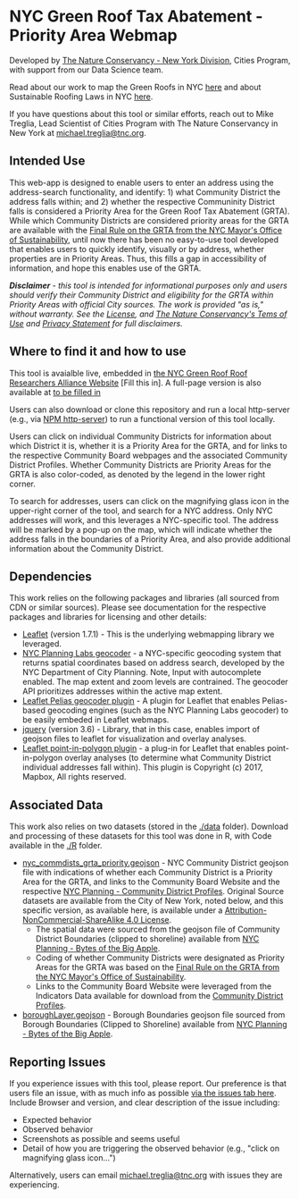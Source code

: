 # NYC Green Roof Tax Abatement - Priority Area Webmap

Developed by [The Nature Conservancy - New York Division](https://www.nature.org/en-us/about-us/where-we-work/united-states/new-york/), Cities Program, with support from our Data Science team.

Read about our work to map the Green Roofs in NYC [here](https://www.nature.org/en-us/about-us/where-we-work/united-states/new-york/stories-in-new-york/green-roofs-new-york-city/) and about Sustainable Roofing Laws in NYC [here](https://www.nature.org/en-us/about-us/where-we-work/united-states/new-york/stories-in-new-york/nyc-laws-green-roofs-solar-panels/).

If you have questions about this tool or similar efforts, reach out to Mike Treglia, Lead Scientist of Cities Program with The Nature Conservancy in New York at michael.treglia@tnc.org.

 ## Intended Use
 
 This web-app is designed to enable users to enter an address using the address-search functionality, and identify: 1) what Community District the address falls within; and 2) whether the respective Communinity District falls is considered a Priority Area for the Green Roof Tax Abatement (GRTA). While which Community Districts are considered priority areas for the GRTA are available with the [Final Rule on the GRTA from the NYC Mayor's Office of Sustainability](https://www1.nyc.gov/site/sustainability/legislation/legislation-rules.page), until now there has been no easy-to-use tool developed that enables users to quickly identify, visually or by address, whether properties are in Priority Areas. Thus, this fills a gap in accessibility of information, and hope this enables use of the GRTA.

 ***Disclaimer** - this tool is intended for informational purposes only and users should verify their Community District and eligibility for the GRTA within Priority Areas with official City sources. The work is provided "as is," without warranty. See the [License](LICENSE.md), and [The Nature Conservancy's Tems of Use](https://www.nature.org/en-us/about-us/who-we-are/accountability/terms-of-use/) and [Privacy Statement](https://www.nature.org/en-us/about-us/who-we-are/accountability/privacy-policy/) for full disclaimers.*


 ## Where to find it and how to use

 This tool is avaialble live, embedded in [the NYC Green Roof Roof Researchers Alliance Website]() [Fill this in]. A full-page version is also available at [to be filled in]()

 Users can also download or clone this repository and run a local http-server (e.g., via [NPM http-server](https://www.npmjs.com/package/http-server)) to run a functional version of this tool locally. 

 Users can click on individual Community Districts for information about which District it is, whether it is a Priority Area for the GRTA, and for links to the respective Community Board webpages and the associated Community District Profiles. Whether Community Districts are Priority Areas for the GRTA is also color-coded, as denoted by the legend in the lower right corner.
 
 To search for addresses, users can click on the magnifying glass icon in the upper-right corner of the tool, and search for a NYC address. Only NYC addresses will work, and this leverages a NYC-specific tool. The address will be marked by a pop-up on the map, which will indicate whether the address falls in the boundaries of a Priority Area, and also provide additional information about the Community District.


## Dependencies

This work relies on the following packages and libraries (all sourced from CDN or similar sources). Please see documentation for the respective packages and libraries for licensing and other details:
- [Leaflet](https://leafletjs.com/) (version 1.7.1) - This is the  underlying webmapping library we leveraged.
- [NYC Planning Labs geocoder](https://geosearch.planninglabs.nyc/docs/) - a NYC-specific geocoding system that returns spatial coordinates based on address search, developed by the NYC Department of City Planning. Note, Input with autocomplete enabled. The map extent and zoom levels are contrained.  The geocoder API prioritizes addresses within the active map extent.
- [Leaflet Pelias geocoder plugin](https://github.com/pelias/leaflet-plugin) - A plugin for Leaflet that enables Pelias-based geocoding engines (such as the NYC Planning Labs geocoder) to be easily embeded in Leaflet webmaps.
- [jquery](https://jquery.com/download/) (version 3.6) - Library, that in this case, enables import of geojson files to leaflet for visualization and overlay analyses.
- [Leaflet point-in-polygon plugin](https://github.com/mapbox/leaflet-pip) - a plug-in for Leaflet that enables point-in-polygon overlay analyses (to determine what Community District individual addresses fall within). This plugin is  Copyright (c) 2017, Mapbox, All rights reserved.


## Associated Data

This work also relies on two datasets (stored in the [./data](./data) folder). Download and processing of these datasets for this tool was done in R, with Code available in the [./R](./R) folder.

- [nyc_commdists_grta_priority.geojson](./data/nyc_commdists_grta_priority.geojson) - NYC Community District geojson file with indications of whether each Community District is a Priority Area for the GRTA, and links to the Community Board Website and the respective [NYC Planning - Community District Profiles](https://communityprofiles.planning.nyc.gov/). Original Source datasets are available from the City of New York, noted below, and this specific version, as available here, is available under a [Attribution-NonCommercial-ShareAlike 4.0 License](https://creativecommons.org/licenses/by-nc-sa/4.0/).
    - The spatial data were sourced from the geojson file of Community District Boundaries (clipped to shoreline) available from [NYC Planning - Bytes of the Big Apple](https://www1.nyc.gov/site/planning/data-maps/open-data/districts-download-metadata.page).
    - Coding of whether Community Districts were designated as Priority Areas for the GRTA was based on the [Final Rule on the GRTA from the NYC Mayor's Office of Sustainability](https://www1.nyc.gov/site/sustainability/legislation/legislation-rules.page).
    - Links to the Community Board Website were leveraged from the Indicators Data available for download from the [Community District Profiles](https://communityprofiles.planning.nyc.gov/).
- [boroughLayer.geojson](./data/boroughLayer.geojson) - Borough Boundaries geojson file sourced from Borough Boundaries (Clipped to Shoreline) available from [NYC Planning -  Bytes of the Big Apple](https://www1.nyc.gov/site/planning/data-maps/open-data.page#district_political).


## Reporting Issues
If you experience issues with this tool, please report. Our preference is that users file an issue, with as much info as possible [via the issues tab here](https://github.com/tnc-ny-science/NYC_GRTA_PriorityCDMap/issues). Include Browser and version, and clear description of the issue including:
 - Expected behavior
 - Observed behavior
 - Screenshots as possible and seems useful
 - Detail of how you are triggering the observed behavior (e.g., "click on magnifying glass icon...")

 Alternatively, users can email michael.treglia@tnc.org with issues they are experiencing. 